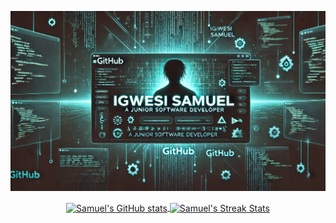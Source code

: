 ![Banner](https://github.com/SamuelIgwesi/SamuelIgwesi/blob/main/github%20banner.webp)

<div align="center">
  <a href="https://github.com/SamuelIgwesi/github-readme-stats">
    <img align="center" src="https://github-readme-stats.vercel.app/api?username=SamuelIgwesi&show_icons=true&include_all_commits=true&theme=tokyonight&hide_border=true&hide_rank=true&rank_icon=percentile" alt="Samuel's GitHub stats" />
  </a>
  <a href="https://streak-stats.demolab.com/?user=SamuelIgwesi&theme=tokyonight">
    <img align="center" src="https://streak-stats.demolab.com?user=SamuelIgwesi&theme=tokyonight&hide_border=true" alt="Samuel's Streak Stats" />
  </a>
</div>
